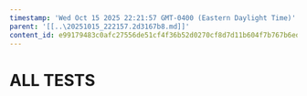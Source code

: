 ```yaml
---
timestamp: 'Wed Oct 15 2025 22:21:57 GMT-0400 (Eastern Daylight Time)'
parent: '[[..\20251015_222157.2d3167b8.md]]'
content_id: e99179483c0afc27556de51cf4f36b52d0270cf8d7d11b604f7b767b6ed3ee6c
---
```


# ALL TESTS
